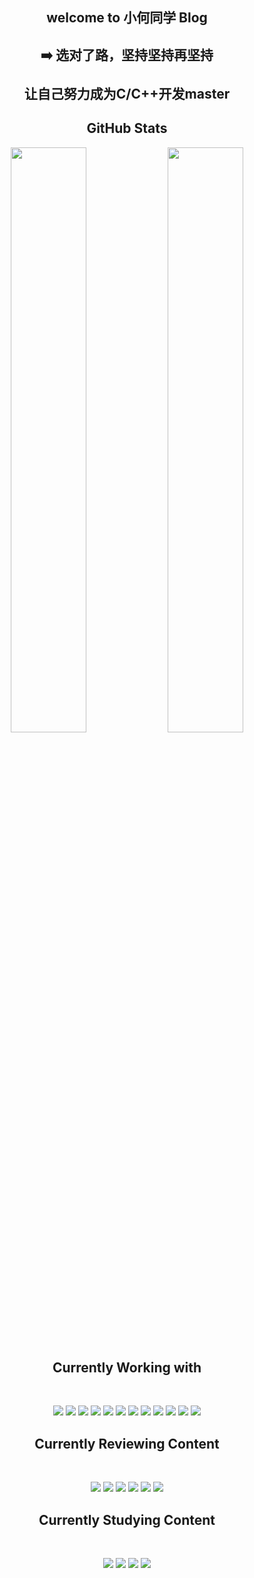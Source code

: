 
<h2 align="center"> welcome to 小何同学 Blog </h2>

<h2 align="center"> ➡️ 选对了路，坚持坚持再坚持<br> <br>让自己努力成为C/C++开发master</h2>

<h2 align="center"> GitHub Stats </h2>

<p align="center">
  <img width="49%" src="https://github-readme-stats.vercel.app/api?username=SolerHo&show_icons=true&theme=tokyonight" />
  <img width="49%" src="https://github-readme-streak-stats.herokuapp.com/?user=SolerHo&theme=tokyonight" />
</p>

<h2 align="center"> Currently Working with </h2> </br>

<p align="center">
  <img src="https://img.icons8.com/color/50/000000/python--v2.png"/>
  <img src="https://img.icons8.com/ios-filled/50/fa314a/ubuntu.png"/>
  <img src="https://img.icons8.com/color/50/fa314a/centos.png"/>
  <img src="https://img.icons8.com/doodle/48/fa314a/vimeo.png"/>
  <img src="https://img.icons8.com/plasticine/50/000000/bash.png"/>
  <img src="https://img.icons8.com/color/50/000000/docker.png"/>
  <img src="https://img.icons8.com/color/50/000000/git.png"/>
  <img src="https://img.icons8.com/color/48/000000/gitlab.png"/>
  <img src="https://img.icons8.com/ios-filled/50/4a90e2/visual-studio-logo.png"/>
  <img src="https://img.icons8.com/fluency/50/000000/sublime-text.png"/>
  <img src="https://img.icons8.com/color/50/000000/jenkins.png"/>
  <img src="https://img.icons8.com/color/50/000000/jira.png"/>
</p>

<h2 align="center"> Currently Reviewing Content </h2> </br>
<p align="center">
  <img src="https://img.icons8.com/color/50/000000/c.png"/>
  <img src="https://img.icons8.com/color/50/000000/python--v2.png"/>
  <img src="https://img.icons8.com/color/48/000000/django.png"/>
  <img src="https://img.icons8.com/color/50/000000/tensorflow.png"/>
  <img src="https://img.icons8.com/fluency/50/000000/mysql-logo.png"/>
  <img src="https://img.icons8.com/color/50/000000/postgreesql.png"/>
</p>

<h2 align="center"> Currently Studying Content </h2> </br>
<p align="center">
  <img src="https://img.icons8.com/color/50/fa314a/c-plus-plus-logo.png"/>
<!--   <img src="https://img.icons8.com/color/50/000000/golang.png"/> -->
  <img src="https://img.icons8.com/ios-filled/50/fa314a/flask.png"/>
  <img src="https://img.icons8.com/color/50/000000/redis.png"/>
  <img src="https://img.icons8.com/color/50/000000/latex.png"/>
</p>




